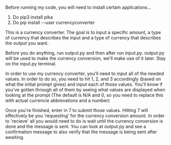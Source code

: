 Before running my code, you will need to install certain applications...
1. Do pip3 install pika
2. Do pip install --user currencyconverter

This is a currency converter. 
The goal is to input a specific amount, a type of currency that describes the input and a type of currency that describes the output you want. 

Before you do anything, run output.py and then after run input.py. output.py will be used to make the currency conversion, we'll make use of it later. Stay on the input.py terminal.

In order to use my currency converter, you'll need to input all of the needed values.
In order to do so, you need to hit 1, 2, and 3 accordingly (based on what the initial prompt gives) and input each of those values.
You'll know if you've gotten through all of them by seeing what values are displayed when looking at the prompt (The default is N/A and 0, so you need to 
replace this with actual currencie abbrevations and a number)

Once you're finished, enter in 7 to submit those values.
Hitting 7 will effectively be you 'requesting' for the currency conversion amount.
In order to 'recieve' all you would need to do is wait until the currency conversion is done and the message is sent.
You can look at output.py and see a confirmation message to also verify that the message is being sent after awaiting.
